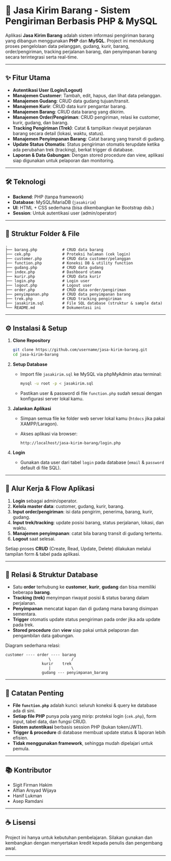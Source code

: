 # 🚚 Jasa Kirim Barang - Sistem Pengiriman Berbasis PHP & MySQL

Aplikasi **Jasa Kirim Barang** adalah sistem informasi pengiriman barang yang dibangun menggunakan **PHP** dan **MySQL**. Project ini mendukung proses pengelolaan data pelanggan, gudang, kurir, barang, order/pengiriman, tracking perjalanan barang, dan penyimpanan barang secara terintegrasi serta real-time.

---

## ✨ Fitur Utama

* **Autentikasi User (Login/Logout)**
* **Manajemen Customer**: Tambah, edit, hapus, dan lihat data pelanggan.
* **Manajemen Gudang**: CRUD data gudang tujuan/transit.
* **Manajemen Kurir**: CRUD data kurir pengantar barang.
* **Manajemen Barang**: CRUD data barang yang dikirim.
* **Manajemen Order/Pengiriman**: CRUD pengiriman, relasi ke customer, kurir, gudang, dan barang.
* **Tracking Pengiriman (Trek)**: Catat & tampilkan riwayat perjalanan barang secara detail (lokasi, waktu, status).
* **Manajemen Penyimpanan Barang**: Catat barang yang transit di gudang.
* **Update Status Otomatis**: Status pengiriman otomatis terupdate ketika ada perubahan trek (tracking), berkat trigger di database.
* **Laporan & Data Gabungan**: Dengan stored procedure dan view, aplikasi siap digunakan untuk pelaporan dan monitoring.

---

## 🛠️ Teknologi

* **Backend**: PHP (tanpa framework)
* **Database**: MySQL/MariaDB (`jasakirim`)
* **UI**: HTML + CSS sederhana (bisa dikembangkan ke Bootstrap dsb.)
* **Session**: Untuk autentikasi user (admin/operator)

---

## 📁 Struktur Folder & File

```
.
├── barang.php           # CRUD data barang
├── cek.php              # Proteksi halaman (cek login)
├── customer.php         # CRUD data customer/pelanggan
├── function.php         # Koneksi DB & utility function
├── gudang.php           # CRUD data gudang
├── index.php            # Dashboard utama
├── kurir.php            # CRUD data kurir
├── login.php            # Login user
├── logout.php           # Logout user
├── order.php            # CRUD data order/pengiriman
├── penyimpanan.php      # CRUD data penyimpanan barang
├── trek.php             # CRUD tracking pengiriman
├── jasakirim.sql        # File SQL database (struktur & sample data)
└── README.md            # Dokumentasi ini
```

---

## ⚙️ Instalasi & Setup

1. **Clone Repository**

   ```bash
   git clone https://github.com/username/jasa-kirim-barang.git
   cd jasa-kirim-barang
   ```

2. **Setup Database**

   * Import file `jasakirim.sql` ke MySQL via phpMyAdmin atau terminal:

     ```bash
     mysql -u root -p < jasakirim.sql
     ```
   * Pastikan user & password di file `function.php` sudah sesuai dengan konfigurasi server lokal kamu.

3. **Jalankan Aplikasi**

   * Simpan semua file ke folder web server lokal kamu (`htdocs` jika pakai XAMPP/Laragon).
   * Akses aplikasi via browser:

     ```
     http://localhost/jasa-kirim-barang/login.php
     ```

4. **Login**

   * Gunakan data user dari tabel `login` pada database (`email` & `password` default di file SQL).

---

## 🚦 Alur Kerja & Flow Aplikasi

1. **Login** sebagai admin/operator.
2. **Kelola master data**: customer, gudang, kurir, barang.
3. **Input order/pengiriman**: isi data pengirim, penerima, barang, kurir, gudang.
4. **Input trek/tracking**: update posisi barang, status perjalanan, lokasi, dan waktu.
5. **Manajemen penyimpanan**: catat bila barang transit di gudang tertentu.
6. **Logout** saat selesai.

Setiap proses **CRUD** (Create, Read, Update, Delete) dilakukan melalui tampilan form & tabel pada aplikasi.

---

## 🔗 Relasi & Struktur Database

* Satu **order** terhubung ke **customer**, **kurir**, **gudang** dan bisa memiliki beberapa **barang**.
* **Tracking (trek)** menyimpan riwayat posisi & status barang dalam perjalanan.
* **Penyimpanan** mencatat kapan dan di gudang mana barang disimpan sementara.
* **Trigger** otomatis update status pengiriman pada order jika ada update pada trek.
* **Stored procedure** dan **view** siap pakai untuk pelaporan dan pengambilan data gabungan.

Diagram sederhana relasi:

```
customer ---- order ---- barang
                   \         /
                kurir    trek
                   |         \
                gudang --- penyimpanan_barang
```

---

## 📝 Catatan Penting

* **File `function.php`** adalah kunci: seluruh koneksi & query ke database ada di sini.
* **Setiap file PHP** punya pola yang mirip: proteksi login (`cek.php`), form input, tabel data, dan fungsi CRUD.
* **Sistem autentikasi** berbasis session PHP (bukan token/JWT).
* **Trigger & procedure** di database membuat update status & laporan lebih efisien.
* **Tidak menggunakan framework**, sehingga mudah dipelajari untuk pemula.

---

## 📚 Kontributor

* Sigit Firman Hakim
* Alfian Arsyad Wijaya
* Hanif Lukman
* Asep Ramdani

---

## ☕ Lisensi

Project ini hanya untuk kebutuhan pembelajaran. Silakan gunakan dan kembangkan dengan menyertakan kredit kepada penulis dan pengembang awal.

---

